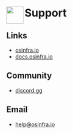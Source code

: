 # <img align="left" width="45" height="45" src="https://github.com/osinfra-io/.github/assets/1610100/aef140cb-b6bd-4ffa-9e65-e87dd22aa434"> Support

## Links

- [osinfra.io](https://www.osinfra.io)
- [docs.osinfra.io](https://docs.osinfra.io)

## Community

- [discord.gg](https://discord.gg/QMC5PGY8rJ)

## Email

- [help@osinfra.io](mailto:help@osinfra.io)
